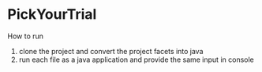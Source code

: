 # PickYourTrial

How to run

1. clone the project and convert the project facets into java 
2. run each file as a java application and provide the same input in console
